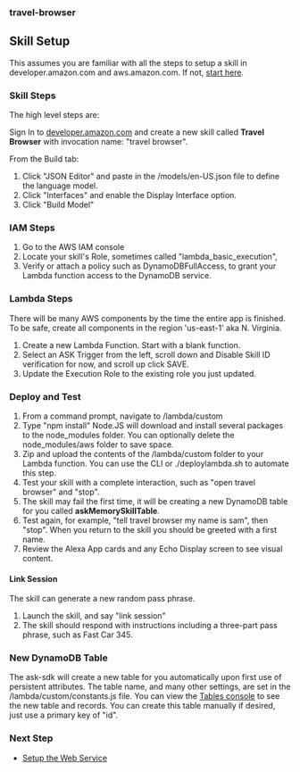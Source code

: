 ### travel-browser
## Skill Setup

This assumes you are familiar with all the steps to setup a skill in developer.amazon.com and aws.amazon.com.
If not, [start here](https://github.com/alexa/skill-sample-nodejs-city-guide/blob/master/instructions/1-voice-user-interface.md).

### Skill Steps

The high level steps are:

Sign In to [developer.amazon.com](https://developer.amazon.com/ask) and create a new skill called **Travel Browser** with invocation name: "travel browser".

From the Build tab:
1. Click "JSON Editor" and paste in the /models/en-US.json file to define the language model.
1. Click "Interfaces" and enable the Display Interface option.
1. Click "Build Model"

### IAM Steps
1. Go to the AWS IAM console
1. Locate your skill's Role, sometimes called "lambda_basic_execution",
1. Verify or attach a policy such as DynamoDBFullAccess, to grant your Lambda function access to the DynamoDB service.

### Lambda Steps
There will be many AWS components by the time the entire app is finished.  To be safe, create all components in the region 'us-east-1' aka N. Virginia.
1. Create a new Lambda Function.  Start with a blank function.
1. Select an ASK Trigger from the left, scroll down and Disable Skill ID verification for now, and scroll up click SAVE.
1. Update the Execution Role to the existing role you just updated.

### Deploy and Test
1. From a command prompt, navigate to /lambda/custom
1. Type "npm install"  Node.JS will download and install several packages to the node_modules folder.  You can optionally delete the node_modules/aws folder to save space.
1. Zip and upload the contents of the /lambda/custom folder to your Lambda function. You can use the CLI or  ./deploylambda.sh to automate this step.
1. Test your skill with a complete interaction, such as "open travel browser" and "stop".
1. The skill may fail the first time, it will be creating a new DynamoDB table for you called **askMemorySkillTable**.
1. Test again, for example, "tell travel browser my name is sam", then "stop".  When you return to the skill you should be greeted with a first name.
1. Review the Alexa App cards and any Echo Display screen to see visual content.

#### Link Session
The skill can generate a new random pass phrase.
1. Launch the skill, and say "link session"
1. The skill should respond with instructions including a three-part pass phrase, such as Fast Car 345.

### New DynamoDB Table
The ask-sdk will create a new table for you automatically upon first use of persistent attributes.
The table name, and many other settings, are set in the /lambda/custom/constants.js file.
You can view the [Tables console](https://console.aws.amazon.com/dynamodb/home#tables) to see the new table and records.
You can create this table manually if desired, just use a primary key of "id".

### Next Step
 * [Setup the Web Service](./API.md)
